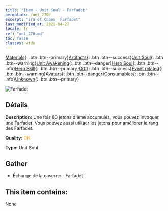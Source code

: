 ```yaml
---
title: "Item - Unit Soul - Farfadet"
permalink: /unt_270/
excerpt: "Era of Chaos  Farfadet"
last_modified_at: 2021-04-27
locale: fr
ref: "unt_270.md"
toc: false
classes: wide
---
```

 [Materials](/ItemsFR/){: .btn .btn--primary}[Artifacts](/ItemsFR/Artifacts/){: .btn .btn--success}[Unit Soul](/ItemsFR/UnitSoul/){: .btn .btn--warning}[Unit Awakening](/ItemsFR/UnitAwakening/){: .btn .btn--danger}[Hero Soul](/ItemsFR/HeroSoul/){: .btn .btn--info}[Hero Skill](/ItemsFR/HeroSkill/){: .btn .btn--primary}[Gift](/ItemsFR/Gift/){: .btn .btn--success}[Event related](/ItemsFR/Events/){: .btn .btn--warning}[Avatars](/ItemsFR/Avatars/){: .btn .btn--danger}[Consumables](/ItemsFR/Consumables/){: .btn .btn--info}[Unknown](/ItemsFR/Unknown/){: .btn .btn--primary}

 ![Farfadet](/images/u/ti_conglinyaojing.jpg)

## Détails
 **Description:** Une fois 80 jetons d'âme accumulés, vous pouvez invoquer une Farfadet. Vous pouvez aussi utiliser les jetons pour améliorer le rang des Farfadet.

 **Quality:** <span style="color: #FF8C00">OK</span>

 **Type:** Unit Soul

## Gather

*    Échange de la caserne - Farfadet 

## This item contains:

  None

